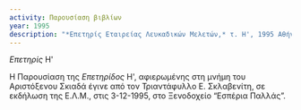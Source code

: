 ```yaml
---
activity: Παρουσίαση βιβλίων
year: 1995
description: "*Επετηρίς Εταιρείας Λευκαδικών Μελετών,* τ. Η', 1995 Αθήνα 1995. Ομιλητής: Τριαντάφυλλος Ε. Σκλαβενίτης. \(Το κείμενο δημοσιεύτηκε στην εφημ. *Η Ηχώ της Λευκάδας,* φ. 83, Σεπτ.-Οκτ. 1995\)."
---
```


*Επετηρίς* Η'

Η Παρουσίαση της *Επετηρίδος* Η', αφιερωμένης στη μνήμη του Αριστόξενου Σκιαδά έγινε από τον Τριαντάφυλλο Ε. Σκλαβενίτη, σε εκδήλωση της Ε.Λ.Μ., στις 3-12-1995, στο Ξενοδοχείο “Εσπέρια Παλλάς”.

